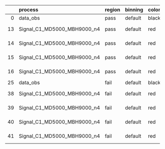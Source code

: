 |    | process                     | region   | binning   | color   | process_type   |   scale | variation   | source_filename                                                      | source_histname    | alias                       | title     |   combine_idx |     lnN |   shapes | syst_type   | direction   | variation_alias   |
|---:|:----------------------------|:---------|:----------|:--------|:---------------|--------:|:------------|:---------------------------------------------------------------------|:-------------------|:----------------------------|:----------|--------------:|--------:|---------:|:------------|:------------|:------------------|
|  0 | data_obs                    | pass     | default   | black   | DATA           |       1 | nominal     | ./histograms_for_2DAlphabet_v18//BH_Data.root                        | hpass              | Data                        | Data      |           nan | nan     |      nan | nan         | nan         | nan               |
| 13 | Signal_C1_MD5000_MBH9000_n4 | pass     | default   | red     | SIGNAL         |       1 | lumi        | ./histograms_for_2DAlphabet_v18//BH_Signal_C1_MD5000_MBH9000_n4.root | hpass              | Signal_C1_MD5000_MBH9000_n4 | BH signal |           nan |   1.016 |      nan | lnN         | nan         | nan               |
| 14 | Signal_C1_MD5000_MBH9000_n4 | pass     | default   | red     | SIGNAL         |       1 | SVM         | ./histograms_for_2DAlphabet_v18//BH_Signal_C1_MD5000_MBH9000_n4.root | hpass_SVMsyst_up   | Signal_C1_MD5000_MBH9000_n4 | BH signal |           nan | nan     |        1 | shapes      | Up          | SVMsyst           |
| 15 | Signal_C1_MD5000_MBH9000_n4 | pass     | default   | red     | SIGNAL         |       1 | SVM         | ./histograms_for_2DAlphabet_v18//BH_Signal_C1_MD5000_MBH9000_n4.root | hpass_SVMsyst_down | Signal_C1_MD5000_MBH9000_n4 | BH signal |           nan | nan     |        1 | shapes      | Down        | SVMsyst           |
| 16 | Signal_C1_MD5000_MBH9000_n4 | pass     | default   | red     | SIGNAL         |       1 | nominal     | ./histograms_for_2DAlphabet_v18//BH_Signal_C1_MD5000_MBH9000_n4.root | hpass              | Signal_C1_MD5000_MBH9000_n4 | BH signal |           nan | nan     |      nan | nan         | nan         | nan               |
| 25 | data_obs                    | fail     | default   | black   | DATA           |       1 | nominal     | ./histograms_for_2DAlphabet_v18//BH_Data.root                        | hfail              | Data                        | Data      |           nan | nan     |      nan | nan         | nan         | nan               |
| 38 | Signal_C1_MD5000_MBH9000_n4 | fail     | default   | red     | SIGNAL         |       1 | lumi        | ./histograms_for_2DAlphabet_v18//BH_Signal_C1_MD5000_MBH9000_n4.root | hfail              | Signal_C1_MD5000_MBH9000_n4 | BH signal |           nan |   1.016 |      nan | lnN         | nan         | nan               |
| 39 | Signal_C1_MD5000_MBH9000_n4 | fail     | default   | red     | SIGNAL         |       1 | SVM         | ./histograms_for_2DAlphabet_v18//BH_Signal_C1_MD5000_MBH9000_n4.root | hfail_SVMsyst_up   | Signal_C1_MD5000_MBH9000_n4 | BH signal |           nan | nan     |        1 | shapes      | Up          | SVMsyst           |
| 40 | Signal_C1_MD5000_MBH9000_n4 | fail     | default   | red     | SIGNAL         |       1 | SVM         | ./histograms_for_2DAlphabet_v18//BH_Signal_C1_MD5000_MBH9000_n4.root | hfail_SVMsyst_down | Signal_C1_MD5000_MBH9000_n4 | BH signal |           nan | nan     |        1 | shapes      | Down        | SVMsyst           |
| 41 | Signal_C1_MD5000_MBH9000_n4 | fail     | default   | red     | SIGNAL         |       1 | nominal     | ./histograms_for_2DAlphabet_v18//BH_Signal_C1_MD5000_MBH9000_n4.root | hfail              | Signal_C1_MD5000_MBH9000_n4 | BH signal |           nan | nan     |      nan | nan         | nan         | nan               |